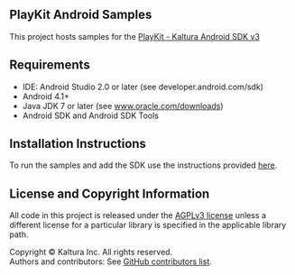 ## PlayKit Android Samples

This project hosts samples for the [PlayKit -  Kaltura Android SDK v3](https://github.com/kaltura/playkit-Android)

## Requirements

* IDE: Android Studio 2.0 or later (see developer.android.com/sdk)
* Android 4.1+
* Java JDK 7 or later (see www.oracle.com/downloads)
* Android SDK and Android SDK Tools

## Installation Instructions

To run the samples and add the SDK use the instructions provided [here](https://vpaas.kaltura.com/documentation/Mobile-Video-Player-SDKs/v3_Android_Introduction.html).

## License and Copyright Information
All code in this project is released under the [AGPLv3 license](http://www.gnu.org/licenses/agpl-3.0.html) unless a different license for a particular library is specified in the applicable library path.   

Copyright © Kaltura Inc. All rights reserved.   
Authors and contributors: See [GitHub contributors list](https://github.com/kaltura/playkit-android-samples/graphs/contributors).  
